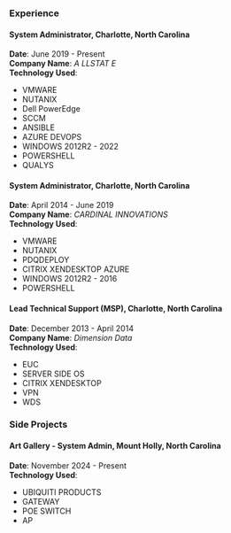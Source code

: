 
### Experience

#### System Administrator, Charlotte, North Carolina
**Date**: June 2019 - Present  
**Company Name**: _A LLSTAT E_  
**Technology Used**: 
- VMWARE
- NUTANIX
- Dell PowerEdge
- SCCM
- ANSIBLE
- AZURE DEVOPS
- WINDOWS 2012R2 - 2022
- POWERSHELL
- QUALYS

#### System Administrator, Charlotte, North Carolina
**Date**: April 2014 - June 2019  
**Company Name**: _CARDINAL INNOVATIONS_  
**Technology Used**:
- VMWARE
- NUTANIX
- PDQDEPLOY
- CITRIX XENDESKTOP AZURE
- WINDOWS 2012R2 - 2016
- POWERSHELL

#### Lead Technical Support (MSP), Charlotte, North Carolina
**Date**: December 2013 - April 2014  
**Company Name**: _Dimension Data_  
**Technology Used**: 
- EUC
- SERVER SIDE OS
- CITRIX XENDESKTOP
- VPN
- WDS

### Side Projects

#### Art Gallery - System Admin, Mount Holly, North Carolina
**Date**: November 2024 - Present  
**Technology Used**:
- UBIQUITI PRODUCTS
- GATEWAY
- POE SWITCH
- AP
